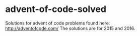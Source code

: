 # advent-of-code-solved
Solutions for advent of code problems found here: http://adventofcode.com/
The solutions are for 2015 and 2016.
